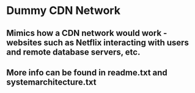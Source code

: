 <h1>Dummy CDN Network</h1>
<h2>
Mimics how a CDN network would work - websites such as Netflix interacting with users and remote database servers, etc.
</h2>
<h2>
More info can be found in readme.txt and systemarchitecture.txt
</h2>
